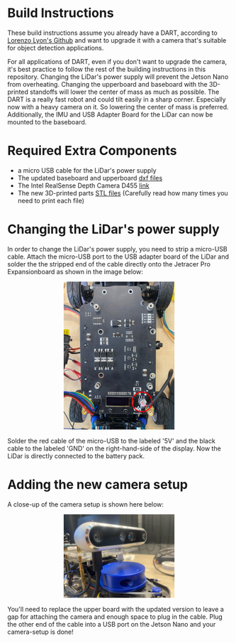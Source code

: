 # Build Instructions
These build instructions assume you already have a DART, according to [Lorenzo Lyon's Github](https://github.com/Lorenzo-Lyons/DART) and want to upgrade it with a camera that's suitable for object detection applications. 

For all applications of DART, even if you don't want to upgrade the camera, it's best practice to follow the rest of the building instructions in this repository. Changing the LiDar's power supply will prevent the Jetson Nano from overheating. Changing the upperboard and baseboard with the 3D-printed standoffs will lower the center of mass as much as possible. The DART is a really fast robot and could tilt easily in a sharp corner. Especially now with a heavy camera on it. So lowering the center of mass is preferred. Additionally, the IMU and USB Adapter Board for the LiDar can now be mounted to the baseboard.

# Required Extra Components
+ a micro USB cable for the LiDar's power supply
+ The updated baseboard and upperboard [dxf files](https://github.com/Semthart28/DART-5/tree/main/Build%20Instructions/DXF%20files)
+ The Intel RealSense Depth Camera D455 [link](https://store.intelrealsense.com/buy-intel-realsense-depth-camera-d455.html)
+ The new 3D-printed parts [STL files](google.com) (Carefully read how many times you need to print each file)

# Changing the LiDar's power supply
In order to change the LiDar's power supply, you need to strip a micro-USB cable. Attach the micro-USB port to the USB adapter board of the LiDar and solder the the stripped end of the cable directly onto the Jetracer Pro Expansionboard as shown in the image below:

<p align="center">
  <img src="images/Back_of_ExpansionBoard.JPG" width="250">
</p>

Solder the red cable of the micro-USB to the labeled '5V' and the black cable to the labeled 'GND' on the right-hand-side of the display. Now the LiDar is directly connected to the battery pack.

# Adding the new camera setup
A close-up of the camera setup is shown here below:

<p align="center">
  <img src="images/camera-setup.jpg" width="250">
</p>

You'll need to replace the upper board with the updated version to leave a gap for attaching the camera and enough space to plug in the cable. Plug the other end of the cable into a USB port on the Jetson Nano and your camera-setup is done!

